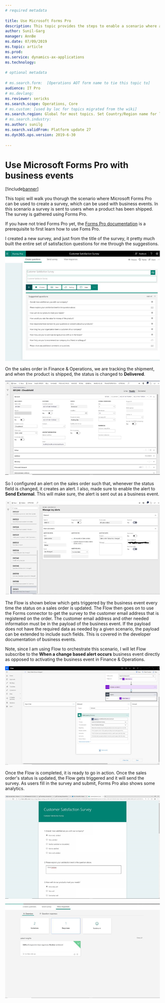 ```yaml
---
# required metadata

title: Use Microsoft Forms Pro
description: This topic provides the steps to enable a scenario where a survey is sent to users when a product has been shipped. The survey is gathered using Microsoft Forms Pro.
author: Sunil-Garg
manager: AnnBe
ms.date: 07/09/2019
ms.topic: article
ms.prod: 
ms.service: dynamics-ax-applications
ms.technology: 

# optional metadata

# ms.search.form:  [Operations AOT form name to tie this topic to]
audience: IT Pro
# ms.devlang: 
ms.reviewer: sericks
ms.search.scope: Operations, Core
# ms.custom: [used by loc for topics migrated from the wiki]
ms.search.region: Global for most topics. Set Country/Region name for localizations
# ms.search.industry: 
ms.author: sunilg
ms.search.validFrom: Platform update 27
ms.dyn365.ops.version: 2019-6-30 

---
```


# Use Microsoft Forms Pro with business events

[!include[banner](../../includes/banner.md)]

This topic will walk you thorugh the scenario where Microsoft Forms Pro can be used to create a survey, which can be used with business events. In this scenario a survey is sent to users when a product has been shipped. The survey is gathered using Forms Pro.

If you have not tried Forms Pro yet, the [Forms Pro documentation](https://docs.microsoft.com/en-us/forms-pro/) is a prerequisite to first learn how to use Foms Pro.

I created a new survey, and just from the title of the survey, it pretty much built the entire set of satisfaction questions for me through the suggestions.

![Microsoft Forms Pro](../../media/Forms_Pro1.png)

On the sales order in Finance & Operations, we are tracking the shipment, and when the product is shipped, the status is changed to **Delivered**.

![Sales Order](../../media/SalesOrder1.png)

So I configured an alert on the sales order such that, whenever the status field is changed, it creates an alert. I also, made sure to enable the alert to **Send External**. This will make sure, the alert is sent out as a business event.

![Alert](../../media/Alerts1.png)

The Flow is shown below which gets triggered by the business event every time the status on a sales order is updated. The Flow then goes on to use the Forms connector to get the survey to the customer email address that is registered on the order. The customer email address and other needed information must be in the payload of the business event. If the payload does not have the required data as needed by a given scenario, the payload can be extended to include such fields. This is covered in the developer documentation of business events.

Note, since I am using Flow to orchestrate this scenario, I will let Flow subscribe to the **When a change based alert occurs** business event directly as opposed to activating the business event in Finance & Operations.

![Flow](../../media/Flow1.png)

Once the Flow is completed, it is ready to go in action. Once the sales order's status is updated, the Flow gets triggered and it will send the survey. As users fill in the survey and submit, Forms Pro also shows some analytics.

![Microsoft Forms Pro](../../media/Survey1.png)


![Microsoft Forms Pro](../../media/Forms_Pro2.png)












